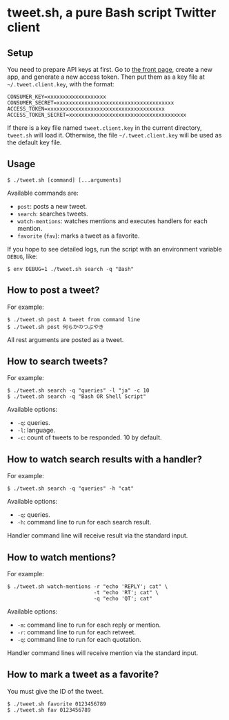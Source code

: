 # tweet.sh, a pure Bash script Twitter client

## Setup

You need to prepare API keys at first.
Go to [the front page](https://apps.twitter.com/), create a new app, and generate a new access token.
Then put them as a key file at `~/.tweet.client.key`, with the format:

~~~
CONSUMER_KEY=xxxxxxxxxxxxxxxxxxx
CONSUMER_SECRET=xxxxxxxxxxxxxxxxxxxxxxxxxxxxxxxxxxxxxx
ACCESS_TOKEN=xxxxxxxxxxxxxxxxxxxxxxxxxxxxxxxxxxxxxx
ACCESS_TOKEN_SECRET=xxxxxxxxxxxxxxxxxxxxxxxxxxxxxxxxxxxxxx
~~~

If there is a key file named `tweet.client.key` in the current directory, `tweet.sh` will load it.
Otherwise, the file `~/.tweet.client.key` will be used as the default key file.

## Usage

~~~
$ ./tweet.sh [command] [...arguments]
~~~

Available commands are:

 * `post`: posts a new tweet.
 * `search`: searches tweets.
 * `watch-mentions`: watches mentions and executes handlers for each mention.
 * `favorite` (`fav`): marks a tweet as a favorite.

If you hope to see detailed logs, run the script with an environment variable `DEBUG`, like:

~~~
$ env DEBUG=1 ./tweet.sh search -q "Bash"
~~~

## How to post a tweet?

For example:

~~~
$ ./tweet.sh post A tweet from command line
$ ./tweet.sh post 何らかのつぶやき
~~~

All rest arguments are posted as a tweet.

## How to search tweets?

For example:

~~~
$ ./tweet.sh search -q "queries" -l "ja" -c 10
$ ./tweet.sh search -q "Bash OR Shell Script"
~~~

Available options:

 * `-q`: queries.
 * `-l`: language.
 * `-c`: count of tweets to be responded. 10 by default.

## How to watch search results with a handler?

For example:

~~~
$ ./tweet.sh search -q "queries" -h "cat"
~~~

Available options:

 * `-q`: queries.
 * `-h`: command line to run for each search result.

Handler command line will receive result via the standard input.

## How to watch mentions?

For example:

~~~
$ ./tweet.sh watch-mentions -r "echo 'REPLY'; cat" \
                            -t "echo 'RT'; cat" \
                            -q "echo 'QT'; cat"
~~~

Available options:

 * `-m`: command line to run for each reply or mention.
 * `-r`: command line to run for each retweet.
 * `-q`: command line to run for each quotation.

Handler command lines will receive mention via the standard input.

## How to mark a tweet as a favorite?

You must give the ID of the tweet.

~~~
$ ./tweet.sh favorite 0123456789
$ ./tweet.sh fav 0123456789
~~~
